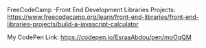 FreeCodeCamp -Front End Development Libraries Projects: https://www.freecodecamp.org/learn/front-end-libraries/front-end-libraries-projects/build-a-javascript-calculator

My CodePen Link: https://codepen.io/EsraaAbdou/pen/moOqQM